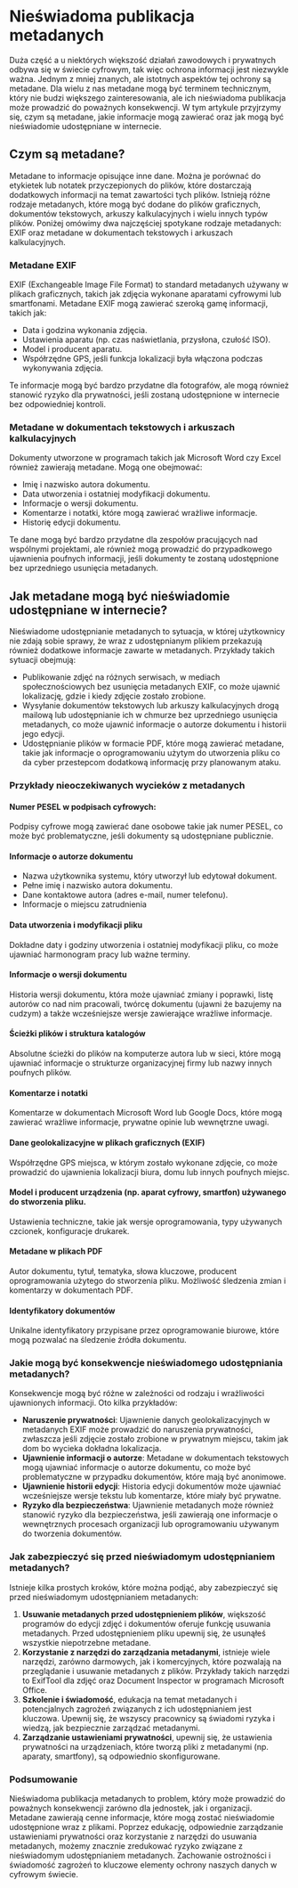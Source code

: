 # Nieświadoma publikacja metadanych

Duża część a u niektórych większość działań zawodowych i prywatnych odbywa się w świecie cyfrowym, tak więc ochrona informacji jest niezwykle ważna. Jednym z mniej znanych, ale istotnych aspektów tej ochrony są metadane. Dla wielu z nas metadane mogą być terminem technicznym, który nie budzi większego zainteresowania, ale ich nieświadoma publikacja może prowadzić do poważnych konsekwencji. W tym artykule przyjrzymy się, czym są metadane, jakie informacje mogą zawierać oraz jak mogą być nieświadomie udostępniane w internecie.

## Czym są metadane?

Metadane to informacje opisujące inne dane. Można je porównać do etykietek lub notatek przyczepionych do plików, które dostarczają dodatkowych informacji na temat zawartości tych plików. Istnieją różne rodzaje metadanych, które mogą być dodane do plików graficznych, dokumentów tekstowych, arkuszy kalkulacyjnych i wielu innych typów plików. Poniżej omówimy dwa najczęściej spotykane rodzaje metadanych: EXIF oraz metadane w dokumentach tekstowych i arkuszach kalkulacyjnych.

### Metadane EXIF

EXIF (Exchangeable Image File Format) to standard metadanych używany w plikach graficznych, takich jak zdjęcia wykonane aparatami cyfrowymi lub smartfonami. Metadane EXIF mogą zawierać szeroką gamę informacji, takich jak:

- Data i godzina wykonania zdjęcia.
- Ustawienia aparatu (np. czas naświetlania, przysłona, czułość ISO).
- Model i producent aparatu.
- Współrzędne GPS, jeśli funkcja lokalizacji była włączona podczas wykonywania zdjęcia.

Te informacje mogą być bardzo przydatne dla fotografów, ale mogą również stanowić ryzyko dla prywatności, jeśli zostaną udostępnione w internecie bez odpowiedniej kontroli.

### Metadane w dokumentach tekstowych i arkuszach kalkulacyjnych

Dokumenty utworzone w programach takich jak Microsoft Word czy Excel również zawierają metadane. Mogą one obejmować:

- Imię i nazwisko autora dokumentu.
- Data utworzenia i ostatniej modyfikacji dokumentu.
- Informacje o wersji dokumentu.
- Komentarze i notatki, które mogą zawierać wrażliwe informacje.
- Historię edycji dokumentu.

Te dane mogą być bardzo przydatne dla zespołów pracujących nad wspólnymi projektami, ale również mogą prowadzić do przypadkowego ujawnienia poufnych informacji, jeśli dokumenty te zostaną udostępnione bez uprzedniego usunięcia metadanych.

## Jak metadane mogą być nieświadomie udostępniane w internecie?

Nieświadome udostępnianie metadanych to sytuacja, w której użytkownicy nie zdają sobie sprawy, że wraz z udostępnianym plikiem przekazują również dodatkowe informacje zawarte w metadanych. Przykłady takich sytuacji obejmują:

- Publikowanie zdjęć na różnych serwisach, w mediach społecznościowych bez usunięcia metadanych EXIF, co może ujawnić lokalizację, gdzie i kiedy zdjęcie zostało zrobione.
- Wysyłanie dokumentów tekstowych lub arkuszy kalkulacyjnych drogą mailową lub udostępnianie ich w chmurze bez uprzedniego usunięcia metadanych, co może ujawnić informacje o autorze dokumentu i historii jego edycji.
- Udostępnianie plików w formacie PDF, które mogą zawierać metadane, takie jak informacje o oprogramowaniu użytym do utworzenia pliku co da cyber przestepcom dodatkową informację przy planowanym ataku.

### Przykłady nieoczekiwanych wycieków z metadanych

#### Numer PESEL w podpisach cyfrowych:
Podpisy cyfrowe mogą zawierać dane osobowe takie jak numer PESEL, co może być problematyczne, jeśli dokumenty są udostępniane publicznie.

#### Informacje o autorze dokumentu

- Nazwa użytkownika systemu, który utworzył lub edytował dokument.
- Pełne imię i nazwisko autora dokumentu.
- Dane kontaktowe autora (adres e-mail, numer telefonu).
- Informacje o miejscu zatrudnienia

#### Data utworzenia i modyfikacji pliku

Dokładne daty i godziny utworzenia i ostatniej modyfikacji pliku, co może ujawniać harmonogram pracy lub ważne terminy.

#### Informacje o wersji dokumentu

Historia wersji dokumentu, która może ujawniać zmiany i poprawki, listę autorów co nad nim pracowali, twórcę dokumentu (ujawni że bazujemy na cudzym) a także wcześniejsze wersje zawierające wrażliwe informacje.

#### Ścieżki plików i struktura katalogów

Absolutne ścieżki do plików na komputerze autora lub w sieci, które mogą ujawniać informacje o strukturze organizacyjnej firmy lub nazwy innych poufnych plików.

#### Komentarze i notatki

Komentarze w dokumentach Microsoft Word lub Google Docs, które mogą zawierać wrażliwe informacje, prywatne opinie lub wewnętrzne uwagi.

#### Dane geolokalizacyjne w plikach graficznych (EXIF)

Współrzędne GPS miejsca, w którym zostało wykonane zdjęcie, co może prowadzić do ujawnienia lokalizacji biura, domu lub innych poufnych miejsc.

#### Model i producent urządzenia (np. aparat cyfrowy, smartfon) używanego do stworzenia pliku.
Ustawienia techniczne, takie jak wersje oprogramowania, typy używanych czcionek, konfiguracje drukarek.

#### Metadane w plikach PDF

Autor dokumentu, tytuł, tematyka, słowa kluczowe, producent oprogramowania użytego do stworzenia pliku.
Możliwość śledzenia zmian i komentarzy w dokumentach PDF.

#### Identyfikatory dokumentów

Unikalne identyfikatory przypisane przez oprogramowanie biurowe, które mogą pozwalać na śledzenie źródła dokumentu.

### Jakie mogą być konsekwencje nieświadomego udostępniania metadanych?

Konsekwencje mogą być różne w zależności od rodzaju i wrażliwości ujawnionych informacji. Oto kilka przykładów:

- **Naruszenie prywatności**: Ujawnienie danych geolokalizacyjnych w metadanych EXIF może prowadzić do naruszenia prywatności, zwłaszcza jeśli zdjęcie zostało zrobione w prywatnym miejscu, takim jak dom bo wycieka dokładna lokalizacja.
- **Ujawnienie informacji o autorze**: Metadane w dokumentach tekstowych mogą ujawniać informacje o autorze dokumentu, co może być problematyczne w przypadku dokumentów, które mają być anonimowe.
- **Ujawnienie historii edycji**: Historia edycji dokumentów może ujawniać wcześniejsze wersje tekstu lub komentarze, które miały być prywatne.
- **Ryzyko dla bezpieczeństwa**: Ujawnienie metadanych może również stanowić ryzyko dla bezpieczeństwa, jeśli zawierają one informacje o wewnętrznych procesach organizacji lub oprogramowaniu używanym do tworzenia dokumentów.

### Jak zabezpieczyć się przed nieświadomym udostępnianiem metadanych?

Istnieje kilka prostych kroków, które można podjąć, aby zabezpieczyć się przed nieświadomym udostępnianiem metadanych:

1. **Usuwanie metadanych przed udostępnieniem plików**, większość programów do edycji zdjęć i dokumentów oferuje funkcję usuwania metadanych. Przed udostępnieniem pliku upewnij się, że usunąłeś wszystkie niepotrzebne metadane.
2. **Korzystanie z narzędzi do zarządzania metadanymi**, istnieje wiele narzędzi, zarówno darmowych, jak i komercyjnych, które pozwalają na przeglądanie i usuwanie metadanych z plików. Przykłady takich narzędzi to ExifTool dla zdjęć oraz Document Inspector w programach Microsoft Office.
3. **Szkolenie i świadomość**, edukacja na temat metadanych i potencjalnych zagrożeń związanych z ich udostępnianiem jest kluczowa. Upewnij się, że wszyscy pracownicy są świadomi ryzyka i wiedzą, jak bezpiecznie zarządzać metadanymi.
4. **Zarządzanie ustawieniami prywatności**, upewnij się, że ustawienia prywatności na urządzeniach, które tworzą pliki z metadanymi (np. aparaty, smartfony), są odpowiednio skonfigurowane.

### Podsumowanie

Nieświadoma publikacja metadanych to problem, który może prowadzić do poważnych konsekwencji zarówno dla jednostek, jak i organizacji. Metadane zawierają cenne informacje, które mogą zostać nieświadomie udostępnione wraz z plikami. Poprzez edukację, odpowiednie zarządzanie ustawieniami prywatności oraz korzystanie z narzędzi do usuwania metadanych, możemy znacznie zredukować ryzyko związane z nieświadomym udostępnianiem metadanych. Zachowanie ostrożności i świadomość zagrożeń to kluczowe elementy ochrony naszych danych w cyfrowym świecie.
